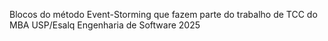 Blocos do método Event-Storming que fazem parte
do trabalho de TCC do MBA USP/Esalq
Engenharia de Software 2025
